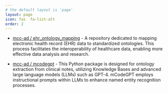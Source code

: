 ```yaml
---
# the default layout is 'page'
layout: page
icon: fas  fa-list-alt
order: 2
---
```



- [mcc-ad / ehr_ontology_mapping](https://github.com/mcc-ad/ehr_ontology_mapping) - A repository dedicated to mapping electronic health record (EHR) data to standardized ontologies. This process facilitates the interoperability of healthcare data, enabling more effective data analysis and research.

- [mcc-ad / mcodegpt](https://pypi.org/project/mcodegpt/) - This Python package is designed for ontology extraction from clinical notes, utilizing Knowledge Bases and advanced large language models (LLMs) such as GPT-4. mCodeGPT employs instructional prompts within LLMs to enhance named entity recognition processes.



<!-- 
- [open-metadata / OpenMetadata](https://github.com/open-metadata/OpenMetadata) - Open Standard for Metadata. A Single place to Discover, Collaborate and Get your data right.
- [sodadata / soda-core](https://github.com/sodadata/soda-core) - Data quality testing for the modern data stack (SQL, Spark, and Pandas).
- [elementary-data / elementary](https://github.com/elementary-data/elementary) - Open-source data observability for analytics engineers.
- [MarquezProject / marquez](https://github.com/MarquezProject/marquez) - Collect, aggregate, and visualize a data ecosystem's metadata.
- [opendatadiscovery / odd-platform](https://github.com/opendatadiscovery/odd-platform) - First open-source data discovery and observability platform.
- [reata / sqllineage](https://github.com/reata/sqllineage) - SQL Lineage Analysis Tool powered by Python.
- [odpi / egeria](https://github.com/odpi/egeria) - Egeria core.
- [tokern / data-lineage](https://github.com/tokern/data-lineage) - Generate and Visualize Data Lineage from query history.
- [mara / mara-schema](https://github.com/mara/mara-schema) - Mapping of DWH database tables to business entities, attributes & metrics in Python.
- [conduktor / conduktor-gateway](https://github.com/conduktor/conduktor-gateway) - Tool to intercept and then filter and transform requests and responses between clients and Apache Kafka.
- [aws-samples / document-processing-pipeline-for-regulated-industries](https://github.com/aws-samples/document-processing-pipeline-for-regulated-industries) - A boilerplate solution for processing image and PDF documents for regulated industries.
- [provectus / data-quality-gate](https://github.com/provectus/data-quality-gate) - Data Quality Gate based on AWS. -->


